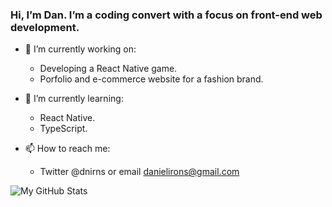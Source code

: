 ### Hi, I’m Dan. I’m a coding convert with a focus on front-end web development.

- 🔭 I’m currently working on:

	- Developing a React Native game.
	- Porfolio and e-commerce website for a fashion brand.
	
- 🌱 I’m currently learning: 

	- React Native.
	- TypeScript.

- 📫 How to reach me:

	- Twitter @dnirns or email danielirons@gmail.com

![My GitHub Stats](https://github-readme-stats.vercel.app/api?username=dnirns&show_icons=true&theme=nord&count_private=true)

